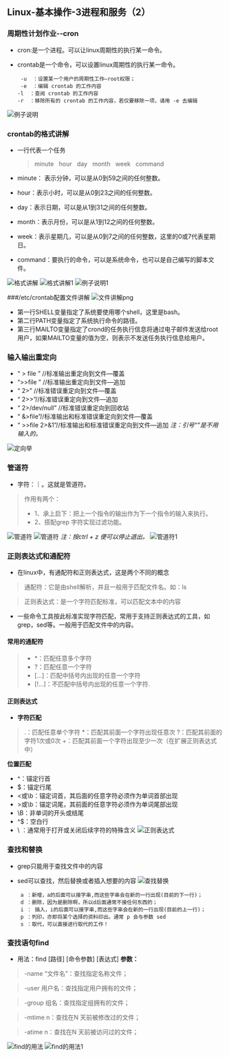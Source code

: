 ## Linux-基本操作-3进程和服务（2）
### 周期性计划作业--cron
- cron:是一个进程。可以让linux周期性的执行某一命令。
- crontab是一个命令，可以设置linux周期性的执行某一命令。
     
       -u  ：设置某一个用户的周期性工作—root权限；
	   -e  ：编辑 crontab 的工作内容
	  -l  ：查阅 crontab 的工作内容
	  -r  ：移除所有的 crontab 的工作内容，若仅要移除一项，请用 -e 去编辑
![例子说明](https://upload-images.jianshu.io/upload_images/7563229-b605d223aefcdf3e.png?imageMogr2/auto-orient/strip%7CimageView2/2/w/1240)

### crontab的格式讲解
- 一行代表一个任务
     > minute   hour   day   month   week   command

- minute： 表示分钟，可以是从0到59之间的任何整数。
- hour：表示小时，可以是从0到23之间的任何整数。
- day：表示日期，可以是从1到31之间的任何整数。
- month：表示月份，可以是从1到12之间的任何整数。
- week：表示星期几，可以是从0到7之间的任何整数，这里的0或7代表星期日。
- command：要执行的命令，可以是系统命令，也可以是自己编写的脚本文件。

![格式讲解](https://upload-images.jianshu.io/upload_images/7563229-294417d8bc1004c2.png?imageMogr2/auto-orient/strip%7CimageView2/2/w/1240)
![格式讲解1](https://upload-images.jianshu.io/upload_images/7563229-23e959e8f61b50bb.png?imageMogr2/auto-orient/strip%7CimageView2/2/w/1240)
![例子说明1](https://upload-images.jianshu.io/upload_images/7563229-0d75affeb591194c.png?imageMogr2/auto-orient/strip%7CimageView2/2/w/1240)

###/etc/crontab配置文件讲解
![文件讲解png](https://upload-images.jianshu.io/upload_images/7563229-2acd8e6410553764.png?imageMogr2/auto-orient/strip%7CimageView2/2/w/1240)
- 第一行SHELL变量指定了系统要使用哪个shell，这里是bash。
- 第二行PATH变量指定了系统执行命令的路径。
- 第三行MAILTO变量指定了crond的任务执行信息将通过电子邮件发送给root用户，如果MAILTO变量的值为空，则表示不发送任务执行信息给用户。
### 输入输出重定向
  -   “ > file ”	 //标准输出重定向到文件—覆盖
- “>>file ” //标准输出重定向到文件—追加
- “ 2>” //标准错误重定向到文件—覆盖		
- “ 2>>”//标准错误重定向到文件—追加
- “ 2>/dev/null” //标准错误重定向到回收站
- “ &>file”//标准输出和标准错误重定向到文件—覆盖
- “ >>file 2>&1”//标准输出和标准错误重定向到文件—追加
*注：引号“”是不用输入的。*

![定向举](https://upload-images.jianshu.io/upload_images/7563229-af5e31e29da6d3b5.png?imageMogr2/auto-orient/strip%7CimageView2/2/w/1240)
### 管道符
- 字符：｜。这就是管道符。
> 作用有两个：
>- 1、承上启下：把上一个指令的输出作为下一个指令的输入来执行。
> - 2、搭配grep 字符实现过滤功能。

![管道符](https://upload-images.jianshu.io/upload_images/7563229-57f18f676881f1b2.png?imageMogr2/auto-orient/strip%7CimageView2/2/w/1240)
![管道符](https://upload-images.jianshu.io/upload_images/7563229-fe908ea9d40a3ca9.png?imageMogr2/auto-orient/strip%7CimageView2/2/w/1240)
*注：按ctrl + z 便可以停止退出。*
![管道符1](https://upload-images.jianshu.io/upload_images/7563229-2c808c15283a70c8.png?imageMogr2/auto-orient/strip%7CimageView2/2/w/1240)
### 正则表达式和通配符
- 在linux中，有通配符和正则表达式，这是两个不同的概念
> 通配符：它是由shell解析，并且一般用于匹配文件名。如：ls

> 正则表达式：是一个字符匹配标准，可以匹配文本中的内容
- 一些命令工具按此标准实现字符匹配，常用于支持正则表达式的工具，如grep，sed等。一般用于匹配文件中的内容。
#### 常用的通配符
   > - *：匹配任意多个字符
>- ?：匹配任意一个字符
>- [...]：匹配中括号内出现的任意一个字符
>- [!...]：不匹配中括号内出现的任意一个字符.
#### 正则表达式
- **字符匹配**
> .：匹配任意单个字符
*：匹配其前面一个字符出现任意次
?：匹配其前面的字符1次或0次
+：匹配其前面一个字符出现至少一次（在扩展正则表达式中）

 **位置匹配**
- ^：锚定行首
 - $：锚定行尾
-  \<或\b：锚定词首，其后面的任意字符必须作为单词首部出现
- \>或\b：锚定词尾，其前面的任意字符必须作为单词尾部出现
- \B：非单词的开头或结尾
- ^$：空白行
- \ ：通常用于打开或关闭后续字符的特殊含义
![正则表达式](https://upload-images.jianshu.io/upload_images/7563229-72923f557c26b611.png?imageMogr2/auto-orient/strip%7CimageView2/2/w/1240)

### 查找和替换
- grep只能用于查找文件中的内容
- sed可以查找，然后替换或者插入想要的内容
![查找替换](https://upload-images.jianshu.io/upload_images/7563229-226e1f55cce7de39.png?imageMogr2/auto-orient/strip%7CimageView2/2/w/1240)

       a ：新增，a的后面可以接字串,而这些字串会在新的一行出现(目前的下一行)；
       d ：删除，因为是删除啊，所以d后面通常不接任何东西的；
       i ： 插入，i的后面可以接字串,而这些字串会在新的一行出现(目前的上一行)；
       p ：列印，亦即将某个选择的资料印出。通常 p 会与参数 sed
       s ：取代，可以直接进行取代的工作！
### 查找语句find
- 用法：find [路径] [命令参数] [表达式]
**参数：**
>-name “文件名”：查找指定名称文件；

>-user 用户名：查找指定用户拥有的文件；

>-group 组名：查找指定组拥有的文件；

>-mtime n：查找在N 天前被修改过的文件；

>-atime n：查找在N 天前被访问过的文件；

![find的用法](https://upload-images.jianshu.io/upload_images/7563229-d76de04e48253d97.png?imageMogr2/auto-orient/strip%7CimageView2/2/w/1240)
![find的用法1](https://upload-images.jianshu.io/upload_images/7563229-cdeef4ddd388eb25.png?imageMogr2/auto-orient/strip%7CimageView2/2/w/1240)
